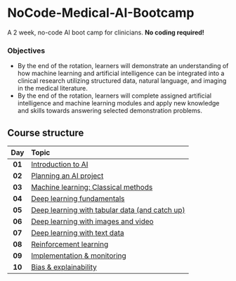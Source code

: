 # NoCode-Medical-AI-Bootcamp

A 2 week, no-code AI boot camp for clinicians. **No coding required!**

### Objectives

- By the end of the rotation, learners will demonstrate an understanding of how machine learning and artificial intelligence can be integrated into a clinical research utilizing structured data, natural language, and imaging in the medical literature.
- By the end of the rotation, learners will complete assigned artificial intelligence and machine learning modules and apply new knowledge and skills towards answering selected demonstration problems.

## Course structure
| **Day** | **Topic** |
:---: | :--- |
**01** | [Introduction to AI](<01 - Intro to AI.md>) |
**02** | [Planning an AI project](<02 - Planning an AI project.md>) |
**03** | [Machine learning: Classical methods](<03 - Classical machine learning.md>) |
**04** | [Deep learning fundamentals](<04 - Deep learning fundamentals.md>) |
**05** | [Deep learning with tabular data (and catch up)](<05 - Deep learning with tabular data.md>) |
**06** | [Deep learning with images and video](<06 - Deep learning with images and video.md>) |
**07** | [Deep learning with text data](<07 - Deep learning with text data.md>) |
**08** | [Reinforcement learning](<08 - Reinforcement learning.md>) |
**09** | [Implementation & monitoring](<09 - Implementation and monitoring.md>) |
**10** | [Bias & explainability](<10 - Bias and explainability.md>) |
